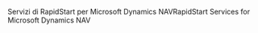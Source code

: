 <span data-ttu-id="855e7-101">Servizi di RapidStart per Microsoft Dynamics NAV</span><span class="sxs-lookup"><span data-stu-id="855e7-101">RapidStart Services for Microsoft Dynamics NAV</span></span>